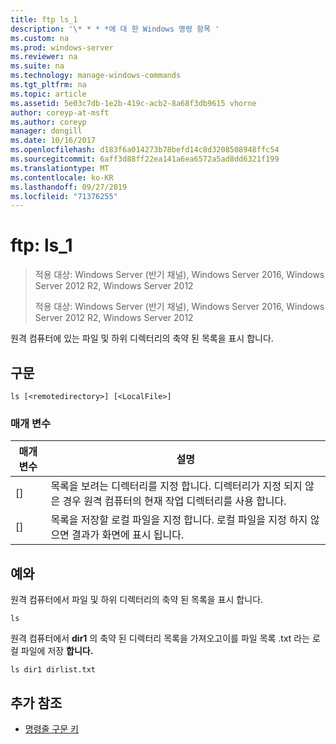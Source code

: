 ```yaml
---
title: ftp ls_1
description: '\* * * *에 대 한 Windows 명령 항목 '
ms.custom: na
ms.prod: windows-server
ms.reviewer: na
ms.suite: na
ms.technology: manage-windows-commands
ms.tgt_pltfrm: na
ms.topic: article
ms.assetid: 5e03c7db-1e2b-419c-acb2-8a68f3db9615 vhorne
author: coreyp-at-msft
ms.author: coreyp
manager: dongill
ms.date: 10/16/2017
ms.openlocfilehash: d183f6a014273b78befd14c8d3208508948ffc54
ms.sourcegitcommit: 6aff3d88ff22ea141a6ea6572a5ad8dd6321f199
ms.translationtype: MT
ms.contentlocale: ko-KR
ms.lasthandoff: 09/27/2019
ms.locfileid: "71376255"
---
```

# <a name="ftp-ls_1"></a>ftp: ls_1

> 적용 대상: Windows Server (반기 채널), Windows Server 2016, Windows Server 2012 R2, Windows Server 2012
> 
> 
> 적용 대상: Windows Server (반기 채널), Windows Server 2016, Windows Server 2012 R2, Windows Server 2012

원격 컴퓨터에 있는 파일 및 하위 디렉터리의 축약 된 목록을 표시 합니다.   
## <a name="syntax"></a>구문  
```  
ls [<remotedirectory>] [<LocalFile>]  
```  
### <a name="parameters"></a>매개 변수  

|      매개 변수      |                                                                       설명                                                                        |
|---------------------|----------------------------------------------------------------------------------------------------------------------------------------------------------|
| [<remotedirectory>] | 목록을 보려는 디렉터리를 지정 합니다. 디렉터리가 지정 되지 않은 경우 원격 컴퓨터의 현재 작업 디렉터리를 사용 합니다. |
|    [<LocalFile>]    |               목록을 저장할 로컬 파일을 지정 합니다. 로컬 파일을 지정 하지 않으면 결과가 화면에 표시 됩니다.               |

## <a name="BKMK_Examples"></a>예와  
원격 컴퓨터에서 파일 및 하위 디렉터리의 축약 된 목록을 표시 합니다.  
```  
ls  
```  
원격 컴퓨터에서 **dir1** 의 축약 된 디렉터리 목록을 가져오고이를 파일 목록 .txt 라는 로컬 파일에 저장 **합니다.**  
```  
ls dir1 dirlist.txt   
```  
## <a name="additional-references"></a>추가 참조  
-   [명령줄 구문 키](command-line-syntax-key.md)  
